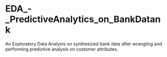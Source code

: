 # EDA_-_PredictiveAnalytics_on_BankDatank
An Exploratory Data Analysis on synthesized bank data after wrangling and performing predictive analysis on customer attributes.
